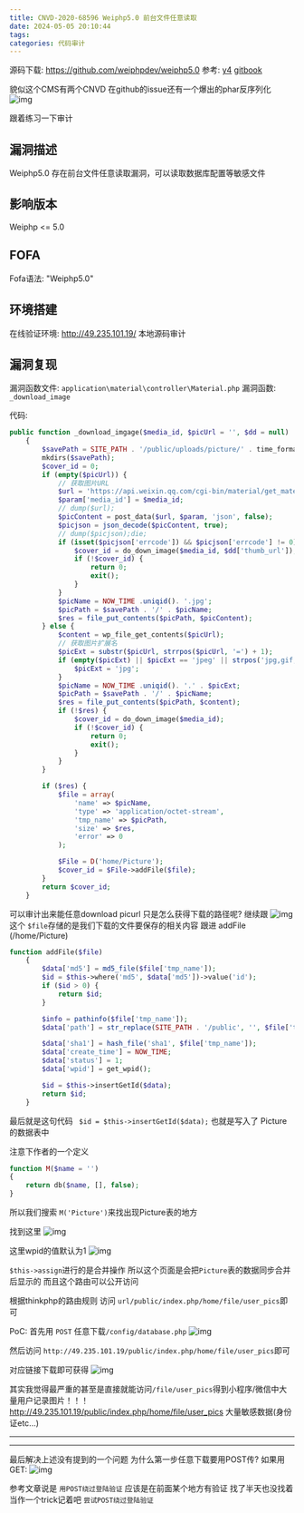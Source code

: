 ```yaml
---
title: CNVD-2020-68596 Weiphp5.0 前台文件任意读取
date: 2024-05-05 20:10:44
tags:
categories: 代码审计
---
```

<!-- more-->

源码下载: https://github.com/weiphpdev/weiphp5.0
参考:
[y4](https://y4tacker.blog.csdn.net/article/details/116567491)
[gitbook](https://1229507902.gitbook.io/neutron/test/cms-lou-dong/weiphp/weiphp5.0-qian-tai-wen-jian-ren-yi-du-qu-cnvd202068596#ying-xiang-ban-ben)

貌似这个CMS有两个CNVD
在github的issue还有一个爆出的phar反序列化
![img](CNVD-2020-68596/images/image.png)

跟着练习一下审计

## 漏洞描述
Weiphp5.0 存在前台文件任意读取漏洞，可以读取数据库配置等敏感文件

## 影响版本
Weiphp <= 5.0

## FOFA
Fofa语法: "Weiphp5.0"

## 环境搭建
在线验证环境: http://49.235.101.19/
本地源码审计

## 漏洞复现
漏洞函数文件: `application\material\controller\Material.php`
漏洞函数: `_download_image`

代码:
```php
public function _download_imgage($media_id, $picUrl = '', $dd = null)
    {
        $savePath = SITE_PATH . '/public/uploads/picture/' . time_format(NOW_TIME, 'Y-m-d');
        mkdirs($savePath);
        $cover_id = 0;
        if (empty($picUrl)) {
            // 获取图片URL
            $url = 'https://api.weixin.qq.com/cgi-bin/material/get_material?access_token=' . get_access_token();
            $param['media_id'] = $media_id;
            // dump($url);
            $picContent = post_data($url, $param, 'json', false);
            $picjson = json_decode($picContent, true);
            // dump($picjson);die;
            if (isset($picjson['errcode']) && $picjson['errcode'] != 0) {
                $cover_id = do_down_image($media_id, $dd['thumb_url']);
                if (!$cover_id) {
                    return 0;
                    exit();
                }
            }
            $picName = NOW_TIME .uniqid(). '.jpg';
            $picPath = $savePath . '/' . $picName;
            $res = file_put_contents($picPath, $picContent);
        } else {
            $content = wp_file_get_contents($picUrl);
            // 获取图片扩展名
            $picExt = substr($picUrl, strrpos($picUrl, '=') + 1);
            if (empty($picExt) || $picExt == 'jpeg' || strpos('jpg,gif,png,jpeg,bmp', $picExt) === false) {
                $picExt = 'jpg';
            }
            $picName = NOW_TIME .uniqid(). '.' . $picExt;
            $picPath = $savePath . '/' . $picName;
            $res = file_put_contents($picPath, $content);
            if (!$res) {
                $cover_id = do_down_image($media_id);
                if (!$cover_id) {
                    return 0;
                    exit();
                }
            }
        }

        if ($res) {
            $file = array(
                'name' => $picName,
                'type' => 'application/octet-stream',
                'tmp_name' => $picPath,
                'size' => $res,
                'error' => 0
            );

            $File = D('home/Picture');
            $cover_id = $File->addFile($file);
        }
        return $cover_id;
    }
```

可以审计出来能任意download picurl 只是怎么获得下载的路径呢?
继续跟
![img](CNVD-2020-68596/images/image-1.png)
这个 `$file`存储的是我们下载的文件要保存的相关内容
跟进 addFile (/home/Picture)

```php
function addFile($file)
    {
        $data['md5'] = md5_file($file['tmp_name']);
        $id = $this->where('md5', $data['md5'])->value('id');
        if ($id > 0) {
            return $id;
        }

        $info = pathinfo($file['tmp_name']);
        $data['path'] = str_replace(SITE_PATH . '/public', '', $file['tmp_name']);

        $data['sha1'] = hash_file('sha1', $file['tmp_name']);
        $data['create_time'] = NOW_TIME;
        $data['status'] = 1;
        $data['wpid'] = get_wpid();

        $id = $this->insertGetId($data);
        return $id;
    }
```

最后就是这句代码 ` $id = $this->insertGetId($data);`
也就是写入了 Picture的数据表中

注意下作者的一个定义
```php
function M($name = '')
{
    return db($name, [], false);
}
```

所以我们搜索 `M('Picture')`来找出现Picture表的地方

找到这里
![img](CNVD-2020-68596/images/image-2.png)

这里wpid的值默认为1
![img](CNVD-2020-68596/images/image-3.png)

`$this->assign`进行的是合并操作
所以这个页面是会把`Picture`表的数据同步合并后显示的 而且这个路由可以公开访问

根据thinkphp的路由规则 访问 `url/public/index.php/home/file/user_pics`即可


PoC:
首先用 `POST` 任意下载`/config/database.php`
![img](CNVD-2020-68596/images/image-4.png)

然后访问 `http://49.235.101.19/public/index.php/home/file/user_pics`即可

对应链接下载即可获得
![img](CNVD-2020-68596/images/image-5.png)


其实我觉得最严重的甚至是直接就能访问`/file/user_pics`得到小程序/微信中大量用户记录图片！！！
http://49.235.101.19/public/index.php/home/file/user_pics
大量敏感数据(身份证etc...)

---
---

最后解决上述没有提到的一个问题 为什么第一步任意下载要用POST传?
如果用GET:
![img](CNVD-2020-68596/images/image-6.png)

参考文章说是 `用POST绕过登陆验证`
应该是在前面某个地方有验证 找了半天也没找着
当作一个trick记着吧 `尝试POST绕过登陆验证`
